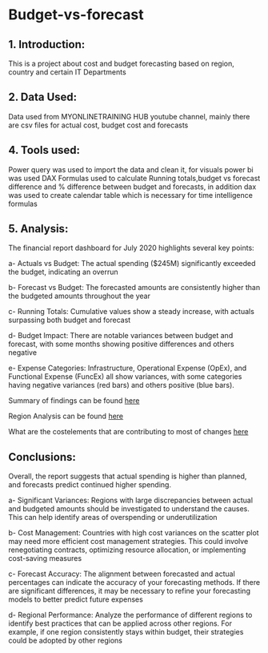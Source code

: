 # Budget-vs-forecast

## 1. Introduction:

This is a project about cost and budget forecasting based on region, country and certain IT Departments

## 2. Data Used:

Data used from MYONLINETRAINING HUB youtube channel, mainly there are csv files for actual cost, budget cost and forecasts

## 4. Tools used:

Power query was used to import the data and clean it, for visuals power bi was used
DAX Formulas used to calculate Running totals,budget vs forecast difference and % difference between budget and forecasts, 
in addition dax was used to create calendar table which is necessary for time intelligence formulas 

## 5. Analysis:

The financial report dashboard for July 2020 highlights several key points:

a- Actuals vs Budget: The actual spending ($245M) significantly exceeded the budget, indicating an overrun

b- Forecast vs Budget: The forecasted amounts are consistently higher than the budgeted amounts throughout the year

c- Running Totals: Cumulative values show a steady increase, with actuals surpassing both budget and forecast

d- Budget Impact: There are notable variances between budget and forecast, with some months showing positive differences and others negative

e- Expense Categories: Infrastructure, Operational Expense (OpEx), and Functional Expense (FuncEx) all show variances, with some categories having negative variances (red bars) and others positive (blue bars).

Summary of findings can be found [here](https://github.com/theatallah/Budget-vs-forecast/blob/main/Snapshots/summary%20page.jpg)

Region Analysis can be found [here](https://github.com/theatallah/Budget-vs-forecast/blob/main/Snapshots/Region%20study.jpg)

What are the costelements that are contributing to most of changes [here](https://github.com/theatallah/Budget-vs-forecast/blob/main/Snapshots/decomposition%20tree.jpg)

## Conclusions:

Overall, the report suggests that actual spending is higher than planned, and forecasts predict continued higher spending. 

a- Significant Variances: Regions with large discrepancies between actual and budgeted amounts should be investigated to understand the causes. This can help identify areas of overspending or underutilization

b- Cost Management: Countries with high cost variances on the scatter plot may need more efficient cost management strategies. This could involve renegotiating contracts, optimizing resource allocation, or implementing cost-saving measures

c- Forecast Accuracy: The alignment between forecasted and actual percentages can indicate the accuracy of your forecasting methods. If there are significant differences, it may be necessary to refine your forecasting models to better predict future expenses

d- Regional Performance: Analyze the performance of different regions to identify best practices that can be applied across other regions. For example, if one region consistently stays within budget, their strategies could be adopted by other regions




